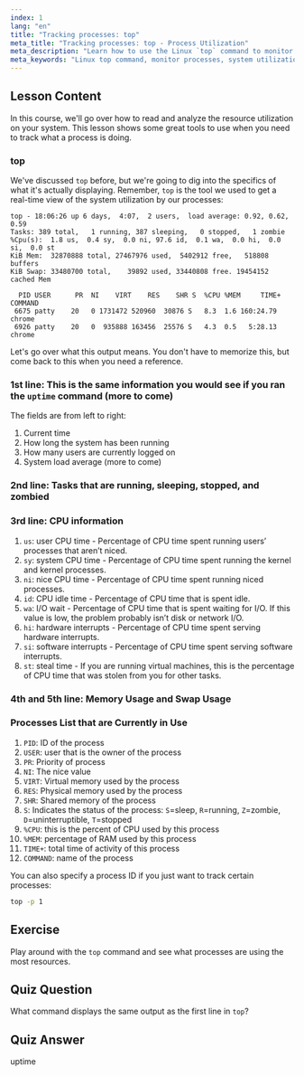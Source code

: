 ```yaml
---
index: 1
lang: "en"
title: "Tracking processes: top"
meta_title: "Tracking processes: top - Process Utilization"
meta_description: "Learn how to use the Linux `top` command to monitor system resources and track processes. Understand CPU, memory, and process details for performance analysis."
meta_keywords: "Linux top command, monitor processes, system utilization, Linux performance, beginner, tutorial, guide"
---
```


## Lesson Content

In this course, we'll go over how to read and analyze the resource utilization on your system. This lesson shows some great tools to use when you need to track what a process is doing.

### top

We've discussed `top` before, but we're going to dig into the specifics of what it's actually displaying. Remember, `top` is the tool we used to get a real-time view of the system utilization by our processes:

```plaintext
top - 18:06:26 up 6 days,  4:07,  2 users,  load average: 0.92, 0.62, 0.59
Tasks: 389 total,   1 running, 387 sleeping,   0 stopped,   1 zombie
%Cpu(s):  1.8 us,  0.4 sy,  0.0 ni, 97.6 id,  0.1 wa,  0.0 hi,  0.0 si,  0.0 st
KiB Mem:  32870888 total, 27467976 used,  5402912 free,   518808 buffers
KiB Swap: 33480700 total,    39892 used, 33440808 free. 19454152 cached Mem

  PID USER      PR  NI    VIRT    RES    SHR S  %CPU %MEM     TIME+ COMMAND
 6675 patty    20   0 1731472 520960  30876 S   8.3  1.6 160:24.79 chrome
 6926 patty    20   0  935888 163456  25576 S   4.3  0.5   5:28.13 chrome
```

Let's go over what this output means. You don't have to memorize this, but come back to this when you need a reference.

### 1st line: This is the same information you would see if you ran the `uptime` command (more to come)

The fields are from left to right:

1. Current time
2. How long the system has been running
3. How many users are currently logged on
4. System load average (more to come)

### 2nd line: Tasks that are running, sleeping, stopped, and zombied

### 3rd line: CPU information

1. `us`: user CPU time - Percentage of CPU time spent running users’ processes that aren’t niced.
2. `sy`: system CPU time - Percentage of CPU time spent running the kernel and kernel processes.
3. `ni`: nice CPU time - Percentage of CPU time spent running niced processes.
4. `id`: CPU idle time - Percentage of CPU time that is spent idle.
5. `wa`: I/O wait - Percentage of CPU time that is spent waiting for I/O. If this value is low, the problem probably isn’t disk or network I/O.
6. `hi`: hardware interrupts - Percentage of CPU time spent serving hardware interrupts.
7. `si`: software interrupts - Percentage of CPU time spent serving software interrupts.
8. `st`: steal time - If you are running virtual machines, this is the percentage of CPU time that was stolen from you for other tasks.

### 4th and 5th line: Memory Usage and Swap Usage

### Processes List that are Currently in Use

1. `PID`: ID of the process
2. `USER`: user that is the owner of the process
3. `PR`: Priority of process
4. `NI`: The nice value
5. `VIRT`: Virtual memory used by the process
6. `RES`: Physical memory used by the process
7. `SHR`: Shared memory of the process
8. `S`: Indicates the status of the process: `S`=sleep, `R`=running, `Z`=zombie, `D`=uninterruptible, `T`=stopped
9. `%CPU`: this is the percent of CPU used by this process
10. `%MEM`: percentage of RAM used by this process
11. `TIME+`: total time of activity of this process
12. `COMMAND`: name of the process

You can also specify a process ID if you just want to track certain processes:

```bash
top -p 1
```

## Exercise

Play around with the `top` command and see what processes are using the most resources.

## Quiz Question

What command displays the same output as the first line in `top`?

## Quiz Answer

uptime
